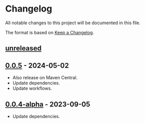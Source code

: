 # Changelog
All notable changes to this project will be documented in this file.

The format is based on [Keep a Changelog](https://keepachangelog.com/en/1.1.0/).


## [unreleased]


## [0.0.5] - 2024-05-02
- Also release on Maven Central.
- Update dependencies.
- Update workflows.


## [0.0.4-alpha] - 2023-09-05
- Update dependencies.


[unreleased]: https://github.com/Virtlink/katerm/compare/0.0.5...HEAD
[0.0.5]: https://github.com/Virtlink/katerm/releases/tag/0.0.5
[0.0.4-alpha]: https://github.com/Virtlink/katerm/releases/tag/0.0.4-alpha
